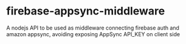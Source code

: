 # firebase-appsync-middleware

A nodejs API to be used as middleware connecting firebase auth and amazon appsync, 
avoiding exposing AppSync API_KEY on client side
